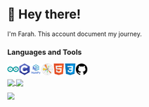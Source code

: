 # 👋 Hey there!
I'm Farah. This account document my journey.
### Languages and Tools

<img src="https://github.com/elghemary/elghemary/blob/main/logo/Arduino.svg" align="left" alt="arduino" width="26px" />
<img src="https://github.com/elghemary/elghemary/blob/main/logo/C.svg" align="left" alt="C" width="26px" />

<img src="https://github.com/elghemary/elghemary/blob/main/logo/numpy.png" align="left" alt="numpy" width="26px"/>
<img src="https://github.com/elghemary/elghemary/blob/main/logo/matpotlib.png" align="left" alt="matpotlib" width="26px" />

<img src="https://github.com/elghemary/elghemary/blob/main/logo/html5.svg" align="left" alt="HTML5" width="26px" />
<img src="https://github.com/elghemary/elghemary/blob/main/logo/CSS3.svg" align="left" alt="CSS3" width="26px" />
<img src="https://github.com/elghemary/elghemary/blob/main/logo/Github.svg" align="left" width="26px" />

<br />  
<br />


<a href="https://github.com/anuraghazra/github-readme-stats">
  <img height="180px" align="center" src="https://github-readme-stats.vercel.app/api?username=elghemary&show_icons=true&theme=jolly&layout=compact" />
</a>
<a href="https://github.com/anuraghazra/convoychat">
  <img height="180px" align="center" src="https://github-readme-stats.vercel.app/api/top-langs/?username=elghemary&langs_count=8&theme=jolly&layout=compact" />
</a>

![](https://komarev.com/ghpvc/?username=elghemary&color=lightgrey)
